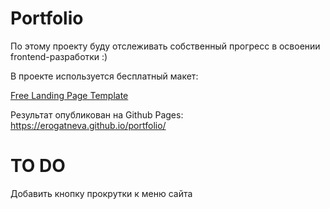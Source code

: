 # Portfolio
По этому проекту буду отслеживать собственный прогресс в освоении frontend-разработки :)

В проекте используется бесплатный макет:

[Free Landing Page Template](https://www.figma.com/file/5D9pDuLtS042hzaoN69Kd7/Free--Landing--Page-Template?node-id=254%3A515)

Результат опубликован на Github Pages: https://erogatneva.github.io/portfolio/

# TO DO
Добавить кнопку прокрутки к меню сайта
